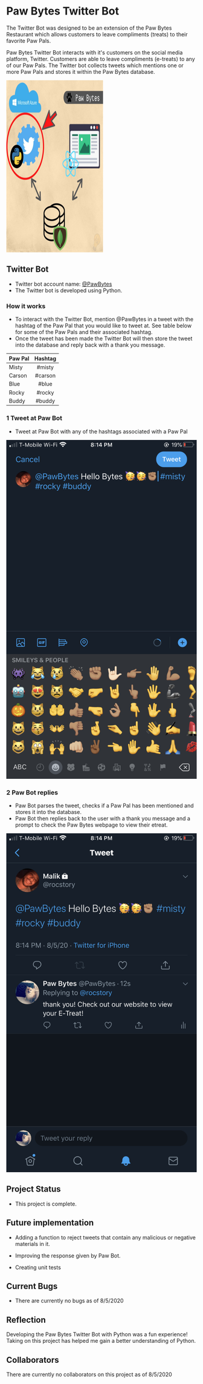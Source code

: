 # Paw Bytes Twitter Bot
The Twitter Bot was designed to be an extension of the Paw Bytes Restaurant which allows customers to leave compliments (treats) to their favorite Paw Pals.

Paw Bytes Twitter Bot interacts with it's customers on the social media platform, Twitter. Customers are able to leave compliments (e-treats) to any of our Paw Pals. The Twitter bot collects tweets which mentions one or more Paw Pals and stores it within the Paw Bytes database.

<img src="./screenshots/pawbytes_smap.jpg" width="256" height="455">



## Twitter Bot
- Twitter bot account name: [@PawBytes](https://twitter.com/PawBytes)
- The Twitter bot is developed using Python.

### How it works
- To interact with the Twitter Bot, mention @PawBytes in a tweet with the hashtag of the Paw Pal that you would like to tweet at. See table below for some of the Paw Pals and their associated hashtag.
- Once the tweet has been made the Twitter Bot will then store the tweet into the database and reply back with a thank you message.

| Paw Pal       | Hashtag       |
| ------------- |:-------------:|
| Misty         | #misty        |
| Carson        | #carson       |
| Blue          | #blue         |
| Rocky         | #rocky        |
| Buddy         | #buddy        |

### 1 Tweet at Paw Bot
- Tweet at Paw Bot with any of the hashtags associated with a Paw Pal

![PawBot_Step1](./screenshots/step1.PNG)

### 2 Paw Bot replies
- Paw Bot parses the tweet, checks if a Paw Pal has been mentioned and stores it into the database.
-  Paw Bot then replies back to the user with a thank you message and a prompt to check the Paw Bytes webpage to view their etreat.

![PawBot_Step2](./screenshots/step2.PNG)


## Project Status
- This project is complete.

## Future implementation
- Adding a function to reject tweets that contain any malicious or negative materials in it.

- Improving the response given by Paw Bot.

- Creating unit tests

## Current Bugs
- There are currently no bugs as of 8/5/2020


## Reflection
Developing the Paw Bytes Twitter Bot with Python was a fun experience! Taking on this project has helped me gain a better understanding of Python.

## Collaborators
There are currently no collaborators on this project as of 8/5/2020

